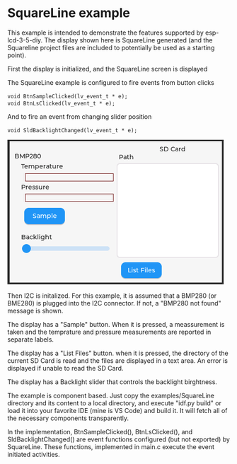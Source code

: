 # SquareLine example

This example is intended to demonstrate the features supported by esp-lcd-3-5-diy. The display shown here is SquareLine generated (and the Squareline project files are included to potentially be used as a starting point). 

First the display is initialized, and the SquareLine screen is displayed

The SquareLine example is configured to fire events from button clicks

    void BtnSampleClicked(lv_event_t * e);
    void BtnLsClicked(lv_event_t * e);

And to fire an event from changing slider position

    void SldBacklightChanged(lv_event_t * e);


![screenshot](assets/example.png)

Then I2C is initalized. For this example, it is assumed that a BMP280 (or BME280) is plugged into the I2C connector. If not, a "BMP280 not found" message is shown.

The display has a "Sample" button. When it is pressed, a meassurement is taken and the temprature and pressure measurements are reported in separate labels.

The display has a "List Files" button. when it is pressed, the directory of the current SD Card is read and the files are displayed in a text area. An error is displayed if unable to read the SD Card.

The display has a Backlight slider that controls the backlight birghtness.

The example is component based. Just copy the examples/SquareLine directory and its content to a local directory, and execute "idf.py build" or load it into your favorite IDE (mine is VS Code) and build it. It will fetch all of the necessary components transparently.

In the implementation, BtnSampleClicked(), BtnLsClicked(), and SldBacklightChanged() are event functions configured (but not exported) by SquareLine. These functions, implemented in main.c execute the event initiated activities.
